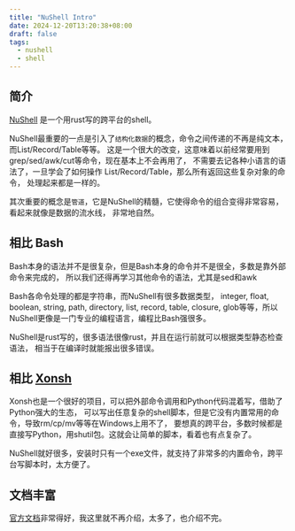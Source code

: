 ```yaml
---
title: "NuShell Intro"
date: 2024-12-20T13:20:38+08:00
draft: false
tags:
  - nushell
  - shell
---
```


## 简介

[NuShell](https://www.nushell.sh) 是一个用rust写的跨平台的shell。

NuShell最重要的一点是引入了`结构化数据`的概念，命令之间传递的不再是纯文本，而List/Record/Table等等。
这是一个很大的改变，这意味着以前经常要用到grep/sed/awk/cut等命令，现在基本上不会再用了，
不需要去记各种小语言的语法了，一旦学会了如何操作 List/Record/Table，那么所有返回这些复杂对象的命令，
处理起来都是一样的。

其次重要的概念是`管道`，它是NuShell的精髓，它使得命令的组合变得非常容易，看起来就像是数据的流水线，
非常地自然。

## 相比 Bash

Bash本身的语法并不是很复杂，但是Bash本身的命令并不是很全，多数是靠外部命令来完成的，
所以我们还得再学习其他命令的语法，尤其是sed和awk

Bash各命令处理的都是字符串，而NuShell有很多数据类型，
integer, float, boolean, string, path, directory, list, record, table,
closure, glob等等，所以NuShell更像是一门专业的编程语言，编程比Bash强很多。

NuShell是rust写的，很多语法很像rust，并且在运行前就可以根据类型静态检查语法，
相当于在编译时就能报出很多错误。

## 相比 [Xonsh](https://xon.sh/)

Xonsh也是一个很好的项目，可以把外部命令调用和Python代码混着写，借助了Python强大的生态，
可以写出任意复杂的shell脚本，但是它没有内置常用的命令，导致rm/cp/mv等等在Windows上用不了，
要想真的跨平台，多数时候都是直接写Python，用shutil包。这就会让简单的脚本，看着也有点复杂了。

NuShell就好很多，安装时只有一个exe文件，就支持了非常多的内置命令，跨平台写脚本时，太方便了。

## 文档丰富

[官方文档](https://www.nushell.sh/book/)非常得好，我这里就不再介绍，太多了，也介绍不完。
